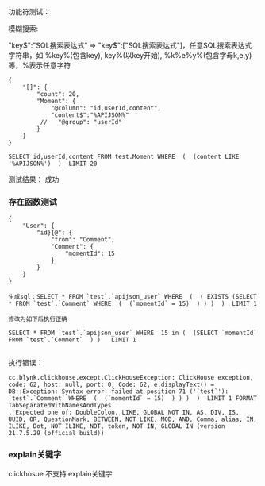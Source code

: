 功能符测试：



模糊搜索:

"key$":"SQL搜索表达式" => "key$":["SQL搜索表达式"]，任意SQL搜索表达式字符串，如 %key%(包含key), key%(以key开始), %k%e%y%(包含字母k,e,y) 等，%表示任意字符



```
{
    "[]": {
        "count": 20,
        "Moment": {
            "@column": "id,userId,content",
            "content$":"%APIJSON%"
         //   "@group": "userId"
        }
    }
}             

```

```
SELECT id,userId,content FROM test.Moment WHERE  (  (content LIKE '%APIJSON%')  )  LIMIT 20
```

测试结果： 成功



### 存在函数测试

```
{    
    "User": {
        "id}{@": {
            "from": "Comment",
            "Comment": {
                "momentId": 15
            }
        }
    }
}

生成sql：SELECT * FROM `test`.`apijson_user` WHERE  (  ( EXISTS (SELECT * FROM `test`.`Comment` WHERE  (  (`momentId` = 15)  ) ) )  )  LIMIT 1

修改为如下后执行正确

SELECT * FROM `test`.`apijson_user` WHERE  15 in (  (SELECT `momentId` FROM `test`.`Comment`  ) )   LIMIT 1


```

执行错误：

```
cc.blynk.clickhouse.except.ClickHouseException: ClickHouse exception, code: 62, host: null, port: 0; Code: 62, e.displayText() = DB::Exception: Syntax error: failed at position 71 ('`test`'): `test`.`Comment` WHERE  (  (`momentId` = 15)  ) ) )  )  LIMIT 1 FORMAT TabSeparatedWithNamesAndTypes
. Expected one of: DoubleColon, LIKE, GLOBAL NOT IN, AS, DIV, IS, UUID, OR, QuestionMark, BETWEEN, NOT LIKE, MOD, AND, Comma, alias, IN, ILIKE, Dot, NOT ILIKE, NOT, token, NOT IN, GLOBAL IN (version 21.7.5.29 (official build))

```





### **explain关键字**



clickhosue 不支持 explain关键字

